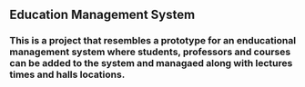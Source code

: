 ## Education Management System
### This is a project that resembles a prototype for an enducational management system where students, professors and courses can be added to the system and managaed along with lectures times and halls locations.
